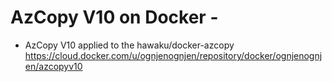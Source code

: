 # AzCopy V10 on Docker - 
* AzCopy V10 applied to the hawaku/docker-azcopy
https://cloud.docker.com/u/ognjenognjen/repository/docker/ognjenognjen/azcopyv10
